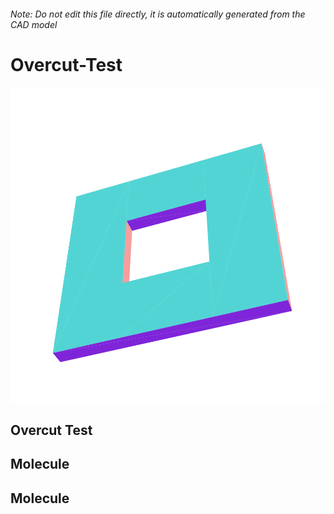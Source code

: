 ###### Note: Do not edit this file directly, it is automatically generated from the CAD model

# Overcut-Test

![](/project.svg)

## Overcut Test


## Molecule


## Molecule


